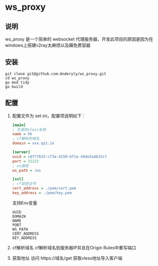 # ws_proxy

## 说明
ws_proxy 是一个简单的 websocket 代理服务器，开发此项目的原因是因为在windows上搭建v2ray太麻烦以及薅免费容器

## 安装
```
git clone git@github.com:Anderyly/ws_proxy.git 
cd ws_proxy
go mod tidy
go build
```

## 配置
1. 配置文件为 set.ini，配置项说明如下：
    ```ini
    [main]
    ; 生成的vless名称
    name = hk 
    ; cf解析的域名
    domain = xxx.qzz.io
    
    [server]
    uuid = c6f77633-cf3a-4150-bf1e-d4de3a4b32c7
    port = 22222
    ; ws路径
    ws_path = /ws
    
    [ssl]
    ; cf自签证书
    cert_address = ./pem/cert.pem
    key_address = ./pem/key.pem
    ```
   支持Env变量
   ```text
   UUID
   DOMAIN
   NAME
   PORT
   WS_PATH
   CERT_ADDRESS
   KEY_ADDRESS 
   ```
   
2. cf解析域名
    cf解析域名到服务器IP并且在Origin Rules中重写端口

3. 获取地址
   访问 https://域名/get 获取vless地址导入客户端
